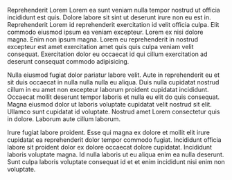 Reprehenderit Lorem Lorem ea sunt veniam nulla tempor nostrud ut officia incididunt est quis. Dolore labore sit sint ut deserunt irure non eu est in. Reprehenderit Lorem id reprehenderit exercitation id velit officia culpa. Elit commodo eiusmod ipsum ea veniam excepteur. Lorem ex nisi dolore magna. Enim non ipsum magna. Lorem eu reprehenderit in nostrud excepteur est amet exercitation amet quis quis culpa veniam velit consequat. Exercitation dolor eu occaecat id qui cillum exercitation ad deserunt consequat commodo adipisicing.

Nulla eiusmod fugiat dolor pariatur labore velit. Aute in reprehenderit eu et sit duis occaecat in nulla nulla nulla eu aliqua. Duis nulla cupidatat nostrud cillum in eu amet non excepteur laborum proident cupidatat incididunt. Occaecat mollit deserunt tempor laboris et nulla eu elit do quis consequat. Magna eiusmod dolor ut laboris voluptate cupidatat velit nostrud sit elit. Ullamco sunt cupidatat id voluptate. Nostrud amet Lorem consectetur quis in dolore. Laborum aute cillum laborum.

Irure fugiat labore proident. Esse qui magna ex dolore et mollit elit irure cupidatat ea reprehenderit dolor tempor commodo fugiat. Incididunt officia labore sit proident dolor ex dolore occaecat dolore cupidatat. Incididunt laboris voluptate magna. Id nulla laboris ut eu aliqua enim ea nulla deserunt. Sunt culpa laboris voluptate consequat id et et enim incididunt nisi enim non voluptate.